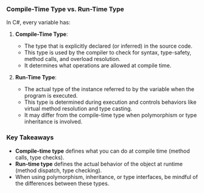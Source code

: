 ### **Compile-Time Type vs. Run-Time Type**

In C#, every variable has:

1. **Compile-Time Type**:

    - The type that is explicitly declared (or inferred) in the source code.
    - This type is used by the compiler to check for syntax, type-safety, method calls, and overload resolution.
    - It determines what operations are allowed at compile time.
2. **Run-Time Type**:

    - The actual type of the instance referred to by the variable when the program is executed.
    - This type is determined during execution and controls behaviors like virtual method resolution and type casting.
    - It may differ from the compile-time type when polymorphism or type inheritance is involved.

### **Key Takeaways**

- **Compile-time type** defines what you can do at compile time (method calls, type checks).
- **Run-time type** defines the actual behavior of the object at runtime (method dispatch, type checking).
- When using polymorphism, inheritance, or type interfaces, be mindful of the differences between these types.